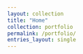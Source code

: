 ```yaml
---
layout: collection
title: "Home"
collection: portfolio
permalink: /portfolio/
entries_layout: single
---
```

